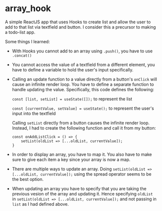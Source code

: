 # array_hook

A simple ReactJS app that uses Hooks to create list and allow the user to add to that list via textfield and button. I consider this a precursor to making a todo-list app.

Some things I learned:
- With Hooks you cannot add to an array using `.push()`, you have to use `.concat()`
- You cannot access the value of a textfield from a different element, you have to define a variable to hold the user's input specifically.
- Calling an update function to a value directly from a button's `onClick` will cause an infinite render loop. You have to define a separate function to handle updating the value. Specifically, this code defines the following:

    `const [list, setList] = useState([]);` to represent the list

    `const [currentValue, setValue] = useState();` to represent the user's input into the textfield
    
    Calling `setList` directly from a button causes the infinite render loop. Instead, I had to create the following function and call it from my button:

    ```
    const onAddListClick = () => {
        setList(oldList => [...oldList, currentValue]);
    }
    ```
- In order to display an array, you have to map it. You also have to make sure to give each item a key since your array is now a map. 
- There are multiple ways to update an array. Doing `setList(oldList => [...oldList, currentValue]);` using the spread operator seems to be the best option.
- When updating an array you have to specify that you are taking the previous vesion of the array and updating it. Hence specifying `oldList` in `setList(oldList => [...oldList, currentValue]);` and not passing in `list` as I had defined above.
